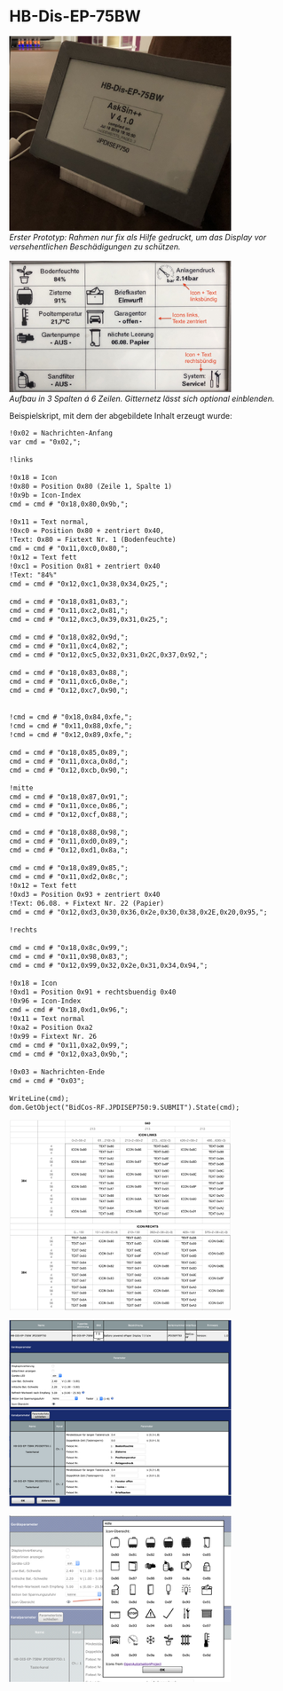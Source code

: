 # HB-Dis-EP-75BW

<img src="Images/IMG_9984.jpg" width=400></img><br/>
_Erster Prototyp: Rahmen nur fix als Hilfe gedruckt, um das Display vor versehentlichen Beschädigungen zu schützen._<br/><br/>
<img src="Images/Display_Inhalt_Grid.jpeg" width=400></img><br/>
_Aufbau in 3 Spalten á 6 Zeilen. Gitternetz lässt sich optional einblenden.<br/>_


Beispielskript, mit dem der abgebildete Inhalt erzeugt wurde:<br>
```
!0x02 = Nachrichten-Anfang
var cmd = "0x02,";

!links

!0x18 = Icon
!0x80 = Position 0x80 (Zeile 1, Spalte 1)
!0x9b = Icon-Index
cmd = cmd # "0x18,0x80,0x9b,";

!0x11 = Text normal, 
!0xc0 = Position 0x80 + zentriert 0x40,
!Text: 0x80 = Fixtext Nr. 1 (Bodenfeuchte)
cmd = cmd # "0x11,0xc0,0x80,";
!0x12 = Text fett
!0xc1 = Position 0x81 + zentriert 0x40
!Text: "84%"
cmd = cmd # "0x12,0xc1,0x38,0x34,0x25,";

cmd = cmd # "0x18,0x81,0x83,";
cmd = cmd # "0x11,0xc2,0x81,";
cmd = cmd # "0x12,0xc3,0x39,0x31,0x25,";

cmd = cmd # "0x18,0x82,0x9d,";
cmd = cmd # "0x11,0xc4,0x82,";
cmd = cmd # "0x12,0xc5,0x32,0x31,0x2C,0x37,0x92,";

cmd = cmd # "0x18,0x83,0x88,";
cmd = cmd # "0x11,0xc6,0x8e,";
cmd = cmd # "0x12,0xc7,0x90,";


!cmd = cmd # "0x18,0x84,0xfe,";
!cmd = cmd # "0x11,0x88,0xfe,";
!cmd = cmd # "0x12,0x89,0xfe,";

cmd = cmd # "0x18,0x85,0x89,";
cmd = cmd # "0x11,0xca,0x8d,";
cmd = cmd # "0x12,0xcb,0x90,";

!mitte
cmd = cmd # "0x18,0x87,0x91,";
cmd = cmd # "0x11,0xce,0x86,";
cmd = cmd # "0x12,0xcf,0x88,";

cmd = cmd # "0x18,0x88,0x98,";
cmd = cmd # "0x11,0xd0,0x89,";
cmd = cmd # "0x12,0xd1,0x8a,";

cmd = cmd # "0x18,0x89,0x85,";
cmd = cmd # "0x11,0xd2,0x8c,";
!0x12 = Text fett
!0xd3 = Position 0x93 + zentriert 0x40
!Text: 06.08. + Fixtext Nr. 22 (Papier)
cmd = cmd # "0x12,0xd3,0x30,0x36,0x2e,0x30,0x38,0x2E,0x20,0x95,";

!rechts

cmd = cmd # "0x18,0x8c,0x99,";
cmd = cmd # "0x11,0x98,0x83,";
cmd = cmd # "0x12,0x99,0x32,0x2e,0x31,0x34,0x94,";

!0x18 = Icon
!0xd1 = Position 0x91 + rechtsbuendig 0x40
!0x96 = Icon-Index
cmd = cmd # "0x18,0xd1,0x96,";
!0x11 = Text normal
!0xa2 = Position 0xa2
!0x99 = Fixtext Nr. 26
cmd = cmd # "0x11,0xa2,0x99,";
cmd = cmd # "0x12,0xa3,0x9b,";

!0x03 = Nachrichten-Ende
cmd = cmd # "0x03";

WriteLine(cmd);
dom.GetObject("BidCos-RF.JPDISEP750:9.SUBMIT").State(cmd);
```

<img src="Images/Icon_Text_Matrix.png" width=400></img>

<img src="Images/CCU_Einstellungen.png" width=400></img>

<img src="Images/CCU_Einstellungen_Info.png" width=400></img>

